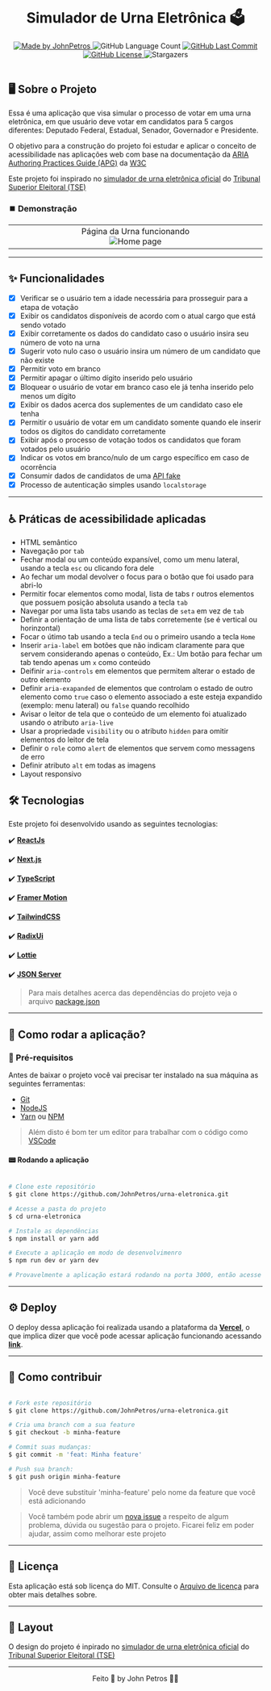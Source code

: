 <h1 align="center">
  Simulador de Urna Eletrônica 🗳️
</h1>

<div align="center">
   <a href="https://github.com/JohnPetros">
      <img alt="Made by JohnPetros" src="https://img.shields.io/badge/made%20by-JohnPetros-blueviolet">
   </a>
   <img alt="GitHub Language Count" src="https://img.shields.io/github/languages/count/JohnPetros/urna-eletronica">
   <a href="https://github.com/JohnPetros/urna-eletronica/commits/main">
      <img alt="GitHub Last Commit" src="https://img.shields.io/github/last-commit/JohnPetros/urna-eletronica">
   </a>
  </a>
   </a>
   <a href="https://github.com/JohnPetros/urna-eletronica/blob/main/LICENSE.md">
      <img alt="GitHub License" src="https://img.shields.io/github/license/JohnPetros/urna-eletronica">
   </a>
    <img alt="Stargazers" src="https://img.shields.io/github/stars/JohnPetros/urna-eletronica?style=social">
</div>
<br>

## 🖥️ Sobre o Projeto

Essa é uma aplicação que visa simular o processo de votar em uma urna eletrônica, em que usuário deve votar em candidatos para 5 cargos diferentes: Deputado Federal, Estadual, Senador, Governador e Presidente.

O objetivo para a construção do projeto foi estudar e aplicar o conceito de acessibilidade nas aplicações web com base na documentação da [ARIA Authoring Practices Guide (APG)](https://www.w3.org/WAI/ARIA/apg/) da [W3C](https://www.w3c.br/)

Este projeto foi inspirado no [simulador de urna eletrônica oficial](https://www.tse.jus.br/hotsites/simulador-de-votacao/) do [Tribunal Superior Eleitoral (TSE)](https://www.tse.jus.br/) 


### ⏹️ Demonstração

<table align="center">
  <tr>
    <td align="center" width="700">
    <span>Página da Urna funcionando<br/></span>
    <img alt="Home page" src=".github/urna-eletronica-funcionando.gif" alt="Demonstração da urna funcionando" />
    </td>
  </tr>
</table>

---

## ✨ Funcionalidades

- [x] Verificar se o usuário tem a idade necessária para prosseguir para a etapa de votação
- [x] Exibir os candidatos disponíveis de acordo com o atual cargo que está sendo votado
- [x] Exibir corretamente os dados do candidato caso o usuário insira seu número de voto na urna
- [x] Sugerir voto nulo caso o usuário insira um número de um candidato que não existe
- [x] Permitir voto em branco
- [x] Permitir apagar o último dígito inserido pelo usuário
- [x] Bloquear o usuário de votar em branco caso ele já tenha inserido pelo menos um dígito 
- [x] Exibir os dados acerca dos suplementes de um candidato caso ele tenha
- [x] Permitir o usuário de votar em um candidato somente quando ele inserir todos os dígitos do candidato corretamente
- [x] Exibir após o processo de votação todos os candidatos que foram votados pelo usuário 
- [x] Indicar os votos em branco/nulo de um cargo específico em caso de ocorrência
- [x] Consumir dados de candidatos de uma [API fake](https://github.com/JohnPetros/urna-eletronica-api)
- [x] Processo de autenticação simples usando `localstorage` 

---

## ♿ Práticas de acessibilidade aplicadas
- HTML semântico
- Navegação por `tab`
- Fechar modal ou um conteúdo expansível, como um menu lateral, usando a tecla `esc` ou clicando fora dele
- Ao fechar um modal devolver o focus para o botão que foi usado para abri-lo
- Permitir focar elementos como modal, lista de tabs r outros elementos que possuem posição absoluta usando a tecla `tab` 
- Navegar por uma lista tabs usando as teclas de `seta` em vez de `tab` 
- Definir a orientação de uma lista de tabs corretemente (se é vertical ou horinzontal)
- Focar o útimo tab usando a tecla `End` ou o primeiro usando a tecla `Home`
- Inserir `aria-label` em botões que não indicam claramente para que servem considerando apenas o conteúdo, Ex.: Um botão para fechar um tab tendo apenas um `x` como conteúdo
- Deifinir `aria-controls` em elementos que permitem alterar o estado de outro elemento
- Definir `aria-exapanded` de elementos que controlam o estado de outro elemento como `true` caso o elemento associado a este esteja expandido (exemplo: menu lateral) ou `false` quando recolhido 
- Avisar o leitor de tela que o conteúdo de um elemento foi atualizado usando o atributo `aria-live`
- Usar a propriedade `visibility` ou o atributo `hidden` para omitir elementos do leitor de tela 
- Definir o `role` como `alert` de elementos que servem como messagens de erro
- Definir atributo `alt` em todas as imagens 
- Layout responsivo


## 🛠️ Tecnologias

Este projeto foi desenvolvido usando as seguintes tecnologias:

✔️ **[ReactJs](https://react.dev/)**

✔️ **[Next.js](https://nextjs.org/)**

✔️ **[TypeScript](https://www.typescriptlang.org/)**

✔️ **[Framer Motion](https://www.framer.com/motion/)**

✔️ **[TailwindCSS](https://tailwindcss.com/)**

✔️ **[RadixUi](https://www.radix-ui.com/)**

✔️ **[Lottie](https://lottiefiles.com/)**

✔️ **[JSON Server](https://github.com/typicode/json-server)**

> Para mais detalhes acerca das dependências do projeto veja o arquivo [package.json](https://github.com/JohnPetros/urna-eletronica/blob/main/package.json)

---

## 🚀 Como  rodar a aplicação?

### 🔧 Pré-requisitos

Antes de baixar o projeto você vai precisar ter instalado na sua máquina as seguintes ferramentas:

- [Git](https://git-scm.com/)
- [NodeJS](https://nodejs.org/en)
- [Yarn](https://yarnpkg.com/) ou [NPM](https://www.npmjs.com/)

> Além disto é bom ter um editor para trabalhar com o código como [VSCode](https://code.visualstudio.com/)

#### 📟 Rodando a aplicação

```bash

# Clone este repositório
$ git clone https://github.com/JohnPetros/urna-eletronica.git

# Acesse a pasta do projeto
$ cd urna-eletronica

# Instale as dependências
$ npm install or yarn add

# Execute a aplicação em modo de desenvolvimenro
$ npm run dev or yarn dev

# Provavelmente a aplicação estará rodando na porta 3000, então acesse http://localhost:3000

```

---

## ⚙️ Deploy

O deploy dessa aplicação foi realizada usando a plataforma da **[Vercel](https://vercel.com/home)**, o que implica dizer que você pode acessar aplicação funcionando acessando **[link](https://urna-eletronica-john-petros.vercel.app/)**.

---

## 💪 Como contribuir

```bash

# Fork este repositório
$ git clone https://github.com/JohnPetros/urna-eletronica.git

# Cria uma branch com a sua feature
$ git checkout -b minha-feature

# Commit suas mudanças:
$ git commit -m 'feat: Minha feature'

# Push sua branch:
$ git push origin minha-feature

```
> Você deve substituir 'minha-feature' pelo nome da feature que você está adicionando

> Você também pode abrir um [nova issue](https://github.com/JohnPetros/urna-eletronica/issues) a respeito de algum problema, dúvida ou sugestão para o projeto. Ficarei feliz em poder ajudar, assim como melhorar este projeto

---

## 📝 Licença

Esta aplicação está sob licença do MIT. Consulte o [Arquivo de licença](LICENSE) para obter mais detalhes sobre.

---

## 🎨 Layout
O design do projeto é inpirado no [simulador de urna eletrônica oficial](https://www.tse.jus.br/hotsites/simulador-de-votacao/) do [Tribunal Superior Eleitoral (TSE)](https://www.tse.jus.br/) 

---

<p align="center">
   Feito 💜 by John Petros 👋🏻
</p>
